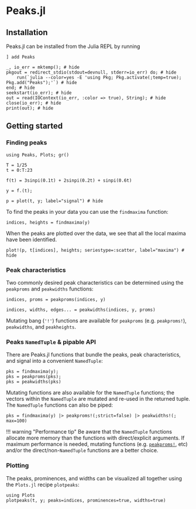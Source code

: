 # Peaks.jl

## Installation

Peaks.jl can be installed from the Julia REPL by running

```julia-repl
] add Peaks
```

```@example
_, io_err = mktemp(); # hide
pkgout = redirect_stdio(stdout=devnull, stderr=io_err) do; # hide
    run(`julia --color=yes -E 'using Pkg; Pkg.activate(;temp=true); Pkg.add("Peaks");'`) # hide
end; # hide
seekstart(io_err); # hide
out = read(IOContext(io_err, :color => true), String); # hide
close(io_err); # hide
print(out); # hide
```

## Getting started

### Finding peaks

```@setup tutorial
using Peaks, Plots; gr()

T = 1/25
t = 0:T:23

f(t) = 3sinpi(0.1t) + 2sinpi(0.2t) + sinpi(0.6t)

y = f.(t);
```

```@example tutorial
p = plot(t, y; label="signal") # hide
```

To find the peaks in your data you can use the `findmaxima` function:

```@repl tutorial
indices, heights = findmaxima(y)
```

When the peaks are plotted over the data, we see that all the local maxima have been identified.

```@example tutorial
plot!(p, t[indices], heights; seriestype=:scatter, label="maxima") # hide
```

### Peak characteristics

Two commonly desired peak characteristics can be determined using the `peakproms` and `peakwidths` functions:

```@repl tutorial
indices, proms = peakproms(indices, y)

indices, widths, edges... = peakwidths(indices, y, proms)
```

Mutating bang (`'!'`) functions are available for `peakproms` (e.g. `peakproms!`),
`peakwidths`, and `peakheights`.

### Peaks `NamedTuple` & pipable API

There are Peaks.jl functions that bundle the peaks, peak characteristics, and signal into a convenient `NamedTuple`:

```@repl tutorial
pks = findmaxima(y);
pks = peakproms(pks);
pks = peakwidths(pks)
```

Mutating functions are also available for the `NamedTuple` functions; the vectors within the
`NamedTuple` are mutated and re-used in the returned tuple. The `NamedTuple` functions can also be piped:

```@repl tutorial
pks = findmaxima(y) |> peakproms!(;strict=false) |> peakwidths!(; max=100)
```

!!! warning "Performance tip"
    Be aware that the `NamedTuple` functions allocate more memory than the functions with
    direct/explicit arguments. If maximum performance is needed, mutating functions (e.g.
    [`peakproms!`](@ref), etc) and/or the direct/non-`NamedTuple` functions are a better choice.

### Plotting

The peaks, prominences, and widths can be visualized all together using the `Plots.jl`
recipe `plotpeaks`:

```@example tutorial
using Plots
plotpeaks(t, y; peaks=indices, prominences=true, widths=true)
```

